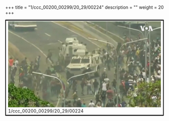 +++
title = "1/ccc_00200_00299/20_29/00224"
description = ""
weight = 20
+++

<table style="border:2px solid black;max-width:800px;max-height:800px;" 
><tr><td>
<img class="center-fit-jpg"
src="/jpg_/aaa_20190430_NxaOmWaI8sI_00223.jpg">
1/ccc_00200_00299/20_29/00224
</img></td></tr></table>
